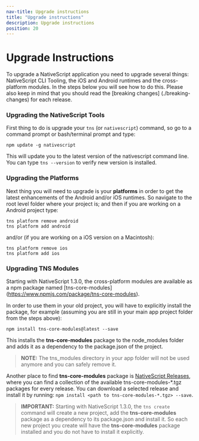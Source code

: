 ```yaml
---
nav-title: Upgrade instructions
title: "Upgrade instructions"
description: Upgrade instructions
position: 20
---
```


# Upgrade Instructions

To upgrade a NativeScript application you need to upgrade several things: NativeScript CLI Tooling, the iOS and Android runtimes and the cross-platform modules. In the steps below you will see how to do this. Please also keep in mind that you should read the [breaking changes] (./breaking-changes) for each release.

### Upgrading the NativeScript Tools

First thing to do is upgrade your `tns` (or `nativescript`) command, so go to a command prompt or bash/terminal prompt and type:
```
npm update -g nativescript
```

This will update you to the latest version of the nativescript command line.  
You can type `tns --version` to verify new version is installed.

### Upgrading the Platforms

Next thing you will need to upgrade is your **platforms** in order to get the latest enhancements of the Android and/or iOS runtimes. So navigate to the root level folder where your project is; and then if you are working on a Android project type:
```
tns platform remove android
tns platform add android
```

and/or (if you are working on a iOS version on a Macintosh):
```
tns platform remove ios
tns platform add ios
```

### Upgrading TNS Modules

Starting with NativeScript 1.3.0, the cross-platform modules are available as a npm package named [tns-core-modules] (https://www.npmjs.com/package/tns-core-modules).

In order to use them in your old project, you will have to explicitly install the package, for example (assuming you are still in your main app project folder from the steps above):

```
npm install tns-core-modules@latest --save
```

This installs the **tns-core-modules** package to the node_modules folder and adds it as a dependency to the package.json of the project.

> **NOTE:** The tns_modules directory in your app folder will not be used anymore and you can safely remove it.

Another place to find **tns-core-modules** package is [NativeScript Releases](https://github.com/NativeScript/NativeScript/releases/), where you can find a collection of the available tns-core-modules-\*.tgz packages for every release. You can download a selected release and install it by running: `npm install <path to tns-core-modules-*.tgz> --save`.

> **IMPORTANT:** Starting with NativeScript 1.3.0, the `tns create` command will create a new project, add the **tns-core-modules** package as a dependency to its package.json and install it. So each new project you create will have the **tns-core-modules** package installed and you do not have to install it explicitly.
